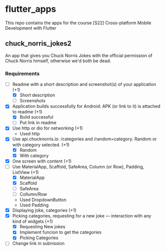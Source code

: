 # flutter_apps
This repo contains the apps for the course [S22] Cross-platform Mobile Development with Flutter

## chuck_norris_jokes2

An app that gives you Chuck Norris Jokes with the official permission of Chuck Norris himself, otherwise we'd both be dead.

### Requirements

- [ ] Readme with a short description and screenshot(s) of your application (+1)
  - [x] Short description
  - [ ] Screenshots
- [x] Application builds successfully for Android: APK (or link to it) is attached to readme (+1)
  - [x] Build successful
  - [ ] Put link in readme
- [x] Use http or dio for networking (+1)
  - Used http
- [x] Use api.chucknorris.io: /categories and /random=category. Random or with category selected. (+1)
  - [x] Random
  - [x] With category
- [x] One screen with content (+1)
- [ ] Use MaterialApp, Scaffold, SafeArea, Column (or Row), Padding, ListView (+1)
  - [x] MaterialApp
  - [x] Scaffold
  - [ ] SafeArea
  - [ ] Collumn/Row
  - Used DropdownButton
  - Used Padding
- [x] Displaying joke, categories (+1)
- [x] Picking categories, requesting for a new joke — interaction with any kind of widgets (+1)
  - [x] Requesting New jokes
  - [x] Implement funcion to get the categories
  - [x] Picking Categories
- [ ] Change link in subnission